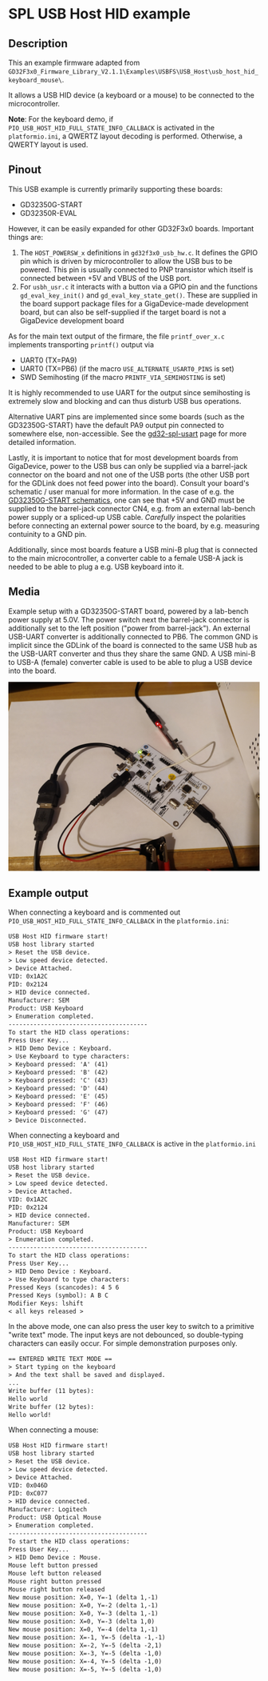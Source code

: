 # SPL USB Host HID example

## Description

This an example firmware adapted from `GD32F3x0_Firmware_Library_V2.1.1\Examples\USBFS\USB_Host\usb_host_hid_keyboard_mouse\`.

It allows a USB HID device (a keyboard or a mouse) to be connected to the microcontroller.

**Note**: For the keyboard demo, if `PIO_USB_HOST_HID_FULL_STATE_INFO_CALLBACK` is activated in the `platformio.ini`, a QWERTZ layout decoding is performed. Otherwise, a QWERTY layout is used.

## Pinout

This USB example is currently primarily supporting these boards: 
* GD32350G-START
* GD32350R-EVAL

However, it can be easily expanded for other GD32F3x0 boards. Important things are:

1. The `HOST_POWERSW_x` definitions in `gd32f3x0_usb_hw.c`. It defines the GPIO pin which is driven by microcontroller to allow the USB bus to be powered. This pin is usually connected to PNP transistor which itself is connected between +5V and VBUS of the USB port.
2. For `usbh_usr.c` it interacts with a button via a GPIO pin and the functions `gd_eval_key_init()` and `gd_eval_key_state_get()`. These are supplied in the board support package files for a GigaDevice-made development board, but can also be self-supplied if the target board is not a GigaDevice development board

As for the main text output of the firmare, the file `printf_over_x.c` implements transporting `printf()` output via
* UART0 (TX=PA9)
* UART0 (TX=PB6) (if the macro `USE_ALTERNATE_USART0_PINS` is set)
* SWD Semihosting (if the macro `PRINTF_VIA_SEMIHOSTING` is set)

It is highly recommended to use UART for the output since semihosting is extremely slow and blocking and can thus disturb USB bus operations.

Alternative UART pins are implemented since some boards (such as the GD32350G-START) have the default PA9 output pin connected to somewhere else, non-accessible. See the [gd32-spl-usart](https://github.com/CommunityGD32Cores/gd32-pio-projects/tree/main/gd32-spl-usart#uart-settings) page for more detailed information.

Lastly, it is important to notice that for most development boards from GigaDevice, power to the USB bus can only be supplied via a barrel-jack connector on the board and not one of the USB ports (the other USB port for the GDLink does not feed power into the board). Consult your board's schematic / user manual for more information. In the case of e.g. the [GD32350G-START schematics](https://github.com/CommunityGD32Cores/gigadevice-firmware-and-docs/blob/main/GD32F3x0/GD32F3x0_Demo_Suites_V2.1.0/GD32350G_START_Demo_Suites/Docs/Schematic/GD32350G-START-V1.0.pdf), one can see that +5V and GND must be supplied to the barrel-jack connector CN4, e.g. from an external lab-bench power supply or a spliced-up USB cable. *Carefully* inspect the polarities before connecting an external power source to the board, by e.g. measuring contuinity to a GND pin.

Additionally, since most boards feature a USB mini-B plug that is connected to the main microcontroller, a converter cable to a female USB-A jack is needed to be able to plug a e.g. USB keyboard into it.

## Media

Example setup with a GD32350G-START board, powered by a lab-bench power supply at 5.0V. The power switch next the barrel-jack connector is additionally set to the left position ("power from barrel-jack"). An external USB-UART converter is additionally connected to PB6. The common GND is implicit since the GDLink of the board is connected to the same USB hub as the USB-UART converter and thus they share the same GND. A USB mini-B to USB-A (female) converter cable is used to be able to plug a USB device into the board.

![setup](setup.jpg)

## Example output

When connecting a keyboard and is commented out `PIO_USB_HOST_HID_FULL_STATE_INFO_CALLBACK` in the `platformio.ini`:

```
USB Host HID firmware start!
USB host library started
> Reset the USB device.
> Low speed device detected.
> Device Attached.
VID: 0x1A2C
PID: 0x2124
> HID device connected.
Manufacturer: SEM
Product: USB Keyboard
> Enumeration completed.
---------------------------------------
To start the HID class operations:
Press User Key...
> HID Demo Device : Keyboard.
> Use Keyboard to type characters:
> Keyboard pressed: 'A' (41)
> Keyboard pressed: 'B' (42)
> Keyboard pressed: 'C' (43)
> Keyboard pressed: 'D' (44)
> Keyboard pressed: 'E' (45)
> Keyboard pressed: 'F' (46)
> Keyboard pressed: 'G' (47)
> Device Disconnected.
```

When connecting a keyboard and `PIO_USB_HOST_HID_FULL_STATE_INFO_CALLBACK` is active in the `platformio.ini`

```
USB Host HID firmware start!
USB host library started
> Reset the USB device.
> Low speed device detected.
> Device Attached.
VID: 0x1A2C
PID: 0x2124
> HID device connected.
Manufacturer: SEM
Product: USB Keyboard
> Enumeration completed.
---------------------------------------
To start the HID class operations:
Press User Key...
> HID Demo Device : Keyboard.
> Use Keyboard to type characters:
Pressed Keys (scancodes): 4 5 6
Pressed Keys (symbol): A B C
Modifier Keys: lshift
< all keys released >
```

In the above mode, one can also press the user key to switch to a primitive "write text" mode. The input keys are not debounced, so double-typing characters can easily occur. For simple demonstration purposes only.

```
== ENTERED WRITE TEXT MODE ==
> Start typing on the keyboard
> And the text shall be saved and displayed.
...
Write buffer (11 bytes):
Hello world
Write buffer (12 bytes):
Hello world!
```

When connecting a mouse:

```
USB Host HID firmware start!
USB host library started
> Reset the USB device.
> Low speed device detected.
> Device Attached.
VID: 0x046D
PID: 0xC077
> HID device connected.
Manufacturer: Logitech
Product: USB Optical Mouse
> Enumeration completed.
---------------------------------------
To start the HID class operations:
Press User Key...
> HID Demo Device : Mouse.
Mouse left button pressed
Mouse left button released
Mouse right button pressed
Mouse right button released
New mouse position: X=0, Y=-1 (delta 1,-1)
New mouse position: X=0, Y=-2 (delta 1,-1)
New mouse position: X=0, Y=-3 (delta 1,-1)
New mouse position: X=0, Y=-3 (delta 1,0)
New mouse position: X=0, Y=-4 (delta 1,-1)
New mouse position: X=-1, Y=-5 (delta -1,-1)
New mouse position: X=-2, Y=-5 (delta -2,1)
New mouse position: X=-3, Y=-5 (delta -1,0)
New mouse position: X=-4, Y=-5 (delta -1,0)
New mouse position: X=-5, Y=-5 (delta -1,0)
```